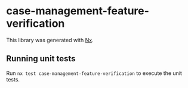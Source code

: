 # case-management-feature-verification

This library was generated with [Nx](https://nx.dev).

## Running unit tests

Run `nx test case-management-feature-verification` to execute the unit tests.
